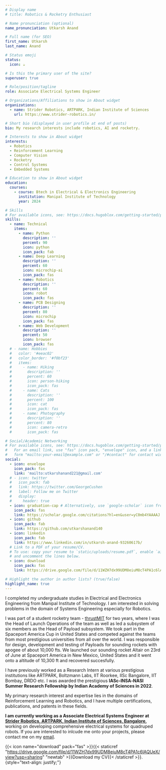 ```yaml
---
# Display name
# title: Robotics & Rocketry Enthusiast

# Name pronunciation (optional)
name_pronunciation: Utkarsh Anand

# Full name (for SEO)
first_name: Utkarsh
last_name: Anand

# Status emoji
status:
  icon: ☕️

# Is this the primary user of the site?
superuser: true

# Role/position/tagline
role: Associate Electrical Systems Engineer

# Organizations/Affiliations to show in About widget
organizations:
  - name: Strider Robotics, ARTPARK, Indian Institute of Sciences
    url: https://www.strider-robotics.in/

# Short bio (displayed in user profile at end of posts)
bio: My research interests include robotics, AI and rocketry.

# Interests to show in About widget
interests:
  - Robotics
  - Reinforcement Learning
  - Computer Vision
  - Rocketry
  - Control Systems
  - Embedded Systems

# Education to show in About widget
education:
  courses:
    - course: Btech in Electrical & Electronics Engineering
      institution: Manipal Institute of Technology
      year: 2024

# Skills
# For available icons, see: https://docs.hugoblox.com/getting-started/page-builder/#icons
skills:
  - name: Technical
    items:
      - name: Python
        description: ''
        percent: 90
        icon: python
        icon_pack: fab
      - name: Deep Learning
        description: ''
        percent: 60
        icon: microchip-ai
        icon_pack: fas
      - name: Robotics
        description: ''
        percent: 60
        icon: robot
        icon_pack: fas
      - name: PCB Designing
        description: ''
        percent: 80
        icon: microchip
        icon_pack: fas
      - name: Web Development
        description: ''
        percent: 50
        icon: browser
        icon_pack: fas
  # - name: Hobbies
  #   color: '#eeac02'
  #   color_border: '#f0bf23'
  #   items:
  #     - name: Hiking
  #       description: ''
  #       percent: 60
  #       icon: person-hiking
  #       icon_pack: fas
  #     - name: Cats
  #       description: ''
  #       percent: 100
  #       icon: cat
  #       icon_pack: fas
  #     - name: Photography
  #       description: ''
  #       percent: 80
  #       icon: camera-retro
  #       icon_pack: fas

# Social/Academic Networking
# For available icons, see: https://docs.hugoblox.com/getting-started/page-builder/#icons
#   For an email link, use "fas" icon pack, "envelope" icon, and a link in the
#   form "mailto:your-email@example.com" or "/#contact" for contact widget.
social:
  - icon: envelope
    icon_pack: fas
    link: 'mailto:utkarshanand221@gmail.com'
  # - icon: twitter
  #   icon_pack: fab
  #   link: https://twitter.com/GeorgeCushen
  #   label: Follow me on Twitter
  #   display:
  #     header: true
  - icon: graduation-cap # Alternatively, use `google-scholar` icon from `ai` icon pack
    icon_pack: fas
    link: https://scholar.google.com/citations?hl=en&user=yC0mb4YAAAAJ
  - icon: github
    icon_pack: fab
    link: https://github.com/utkarshanand140
  - icon: linkedin
    icon_pack: fab
    link: https://www.linkedin.com/in/utkarsh-anand-93260617b/
  # Link to a PDF of your resume/CV.
  # To use: copy your resume to `static/uploads/resume.pdf`, enable `ai` icons in `params.yaml`,
  # and uncomment the lines below.
  - icon: download
    icon_pack: fas
    link: https://drive.google.com/file/d/11WZH7dx99UDM8eiuM8cT4PA1c6lAQUeX/view?usp=sharing

# Highlight the author in author lists? (true/false)
highlight_name: true
---
```


I completed my undergraduate studies in Electrical and Electronics Engineering from Manipal Institute of Technology. I am interested in solving problems in the domain of Systems Engineering especially for Robotics.

I was part of a student rocketry team - [thrustMIT](https://www.thrustmit.in/) for two years, where I was the Head of Launch Operations of the team as well as led a subsystem of six members as the Head of Payload subsystem. We took part in the Spaceport America Cup in United States and competed against the teams from most prestigious universities from all over the world. I was responsible for design, development and testing of Payloads for sounding rockets with apogee of about 10,000 fts. We launched our sounding rocket Altair on 23rd of June at Spaceport America in New Mexico, United States and it went onto a altitude of 10,300 ft and recovered succesfully.

I have previously worked as a Research Intern at various prestigious institutions like ARTPARK, Boltzmann Labs, IIT Roorkee, IISc Bangalore, IIT Bombay, DRDO etc. I was awarded the prestigious **IASc‐INSA‐NASI Summer Research Fellowship by Indian Academy of Sciences in 2022**.

My primary research interest and expertise lies in the domains of Reinforcement Learning and Robotics, and I have multiple certifications, publications, and patents in these fields.

**I am currently working as a Associate Electrical Systems Engineer at [Strider Robotics, ARTPARK, Indian Institute of Sciences, Bangalore](https://www.strider-robotics.in/),**  working on developing comprehensive electrical systems for quadruped robots. If you are interested to inlcude me onto your projects, please contact me on my [email](mailto:utkarshanand221@gmail.com).

{{< icon name="download" pack="fas" >}}{{< staticref "https://drive.google.com/file/d/11WZH7dx99UDM8eiuM8cT4PA1c6lAQUeX/view?usp=sharing" "newtab" >}}Download my CV{{< /staticref >}}.
{style="text-align: justify;"}
